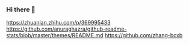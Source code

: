 ### Hi there 👋

https://zhuanlan.zhihu.com/p/369995433
https://github.com/anuraghazra/github-readme-stats/blob/master/themes/README.md
https://github.com/zhang-bcxb
